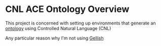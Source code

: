 # CNL ACE Ontology Overview

This project is concerned with setting up environments that generate an [ontology](https://en.wikipedia.org/wiki/Ontology_(information_science)) using Controlled Natural Language (CNL)

Any particular reason why I'm not using [Gellish](http://www.gellish.net/)
